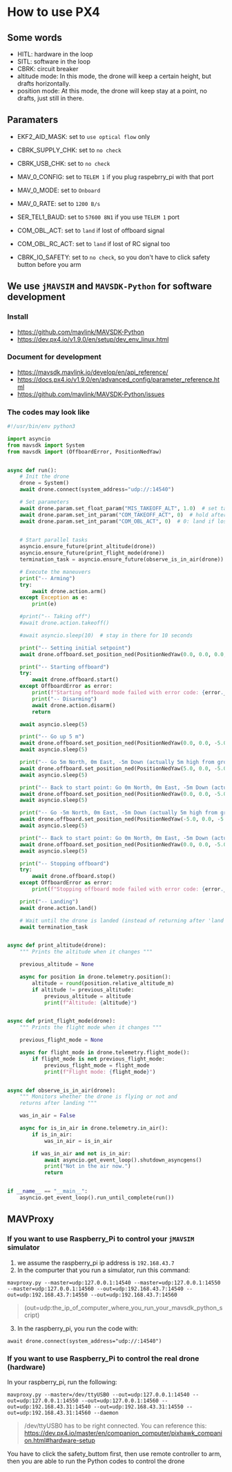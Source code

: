 # How to use PX4

## Some words
* HITL: hardware in the loop
* SITL: software in the loop
* CBRK: circuit breaker
* altitude mode: In this mode, the drone will keep a certain height, but drafts horizontally.
* position mode: At this mode, the drone will keep stay at a point, no drafts, just still in there.

## Paramaters
* EKF2_AID_MASK: set to `use optical flow` only

* CBRK_SUPPLY_CHK: set to `no check`
* CBRK_USB_CHK: set to `no check`

* MAV_0_CONFIG: set to `TELEM 1` if you plug raspebrry_pi with that port
* MAV_0_MODE: set to `Onboard`
* MAV_0_RATE: set to `1200 B/s`
* SER_TEL1_BAUD: set to `57600 8N1` if you use `TELEM 1` port

* COM_OBL_ACT: set to `land` if lost of offboard signal
* COM_OBL_RC_ACT: set to `land` if lost of RC signal too

* CBRK_IO_SAFETY: set to `no check`, so you don't have to click safety button before you arm

## We use `jMAVSIM` and `MAVSDK-Python` for software development

### Install
* https://github.com/mavlink/MAVSDK-Python
* https://dev.px4.io/v1.9.0/en/setup/dev_env_linux.html

### Document for development
* https://mavsdk.mavlink.io/develop/en/api_reference/
* https://docs.px4.io/v1.9.0/en/advanced_config/parameter_reference.html
* https://github.com/mavlink/MAVSDK-Python/issues

### The codes may look like
```python
#!/usr/bin/env python3

import asyncio
from mavsdk import System
from mavsdk import (OffboardError, PositionNedYaw)


async def run():
    # Init the drone
    drone = System()
    await drone.connect(system_address="udp://:14540")

    # Set parameters
    await drone.param.set_float_param("MIS_TAKEOFF_ALT", 1.0)  # set takeoff height to 1 meter
    await drone.param.set_int_param("COM_TAKEOFF_ACT", 0)  # hold after takeoff
    await drone.param.set_int_param("COM_OBL_ACT", 0)  # 0: land if lost offboard signal; 1: hold if lost offboard signal
    

    # Start parallel tasks
    asyncio.ensure_future(print_altitude(drone))
    asyncio.ensure_future(print_flight_mode(drone))
    termination_task = asyncio.ensure_future(observe_is_in_air(drone))

    # Execute the maneuvers
    print("-- Arming")
    try:
        await drone.action.arm()
    except Exception as e:
        print(e)

    #print("-- Taking off")
    #await drone.action.takeoff()

    #await asyncio.sleep(10)  # stay in there for 10 seconds

    print("-- Setting initial setpoint")
    await drone.offboard.set_position_ned(PositionNedYaw(0.0, 0.0, 0.0, 0.0))

    print("-- Starting offboard")
    try:
        await drone.offboard.start()
    except OffboardError as error:
        print(f"Starting offboard mode failed with error code: {error._result.result}")
        print("-- Disarming")
        await drone.action.disarm()
        return

    await asyncio.sleep(5)

    print("-- Go up 5 m")
    await drone.offboard.set_position_ned(PositionNedYaw(0.0, 0.0, -5.0, 0.0))
    await asyncio.sleep(5)

    print("-- Go 5m North, 0m East, -5m Down (actually 5m high from ground) within local coordinate system, turn to face East")
    await drone.offboard.set_position_ned(PositionNedYaw(5.0, 0.0, -5.0, 0.0))
    await asyncio.sleep(5)

    print("-- Back to start point: Go 0m North, 0m East, -5m Down (actually 5m high from ground) within local coordinate system, turn to face East")
    await drone.offboard.set_position_ned(PositionNedYaw(0.0, 0.0, -5.0, 0.0))
    await asyncio.sleep(5)

    print("-- Go -5m North, 0m East, -5m Down (actually 5m high from ground) within local coordinate system, turn to face East")
    await drone.offboard.set_position_ned(PositionNedYaw(-5.0, 0.0, -5.0, 0.0))
    await asyncio.sleep(5)

    print("-- Back to start point: Go 0m North, 0m East, -5m Down (actually 5m high from ground) within local coordinate system, turn to face East")
    await drone.offboard.set_position_ned(PositionNedYaw(0.0, 0.0, -5.0, 0.0))
    await asyncio.sleep(5)

    print("-- Stopping offboard")
    try:
        await drone.offboard.stop()
    except OffboardError as error:
        print(f"Stopping offboard mode failed with error code: {error._result.result}")

    print("-- Landing")
    await drone.action.land()

    # Wait until the drone is landed (instead of returning after 'land' is sent)
    await termination_task


async def print_altitude(drone):
    """ Prints the altitude when it changes """

    previous_altitude = None

    async for position in drone.telemetry.position():
        altitude = round(position.relative_altitude_m)
        if altitude != previous_altitude:
            previous_altitude = altitude
            print(f"Altitude: {altitude}")


async def print_flight_mode(drone):
    """ Prints the flight mode when it changes """

    previous_flight_mode = None

    async for flight_mode in drone.telemetry.flight_mode():
        if flight_mode is not previous_flight_mode:
            previous_flight_mode = flight_mode
            print(f"Flight mode: {flight_mode}")


async def observe_is_in_air(drone):
    """ Monitors whether the drone is flying or not and
    returns after landing """

    was_in_air = False

    async for is_in_air in drone.telemetry.in_air():
        if is_in_air:
            was_in_air = is_in_air

        if was_in_air and not is_in_air:
            await asyncio.get_event_loop().shutdown_asyncgens()
            print("Not in the air now.")
            return


if __name__ == "__main__":
    asyncio.get_event_loop().run_until_complete(run())
```

## MAVProxy
### If you want to use Raspberry_Pi to control your `jMAVSIM` simulator
1. we assume the raspberry_pi ip address is `192.168.43.7`
2. In the compurter that you run a simulator, run this command: 
```
mavproxy.py --master=udp:127.0.0.1:14540 --master=udp:127.0.0.1:14550 --master=udp:127.0.0.1:14560 --out=udp:192.168.43.7:14540 --out=udp:192.168.43.7:14550 --out=udp:192.168.43.7:14560
```
> (out=udp:the_ip_of_computer_where_you_run_your_mavsdk_python_script)
3. In the raspberry_pi, you run the code with:
```
await drone.connect(system_address="udp://:14540")
```

### If you want to use Raspberry_Pi to control the real drone (hardware)
In your raspberry_pi, run the following:
```
mavproxy.py --master=/dev/ttyUSB0 --out=udp:127.0.0.1:14540 --out=udp:127.0.0.1:14550 --out=udp:127.0.0.1:14560 --out=udp:192.168.43.31:14540 --out=udp:192.168.43.31:14550 --out=udp:192.168.43.31:14560 --daemon
```
> /dev/ttyUSB0 has to be right connected. You can reference this: https://dev.px4.io/master/en/companion_computer/pixhawk_companion.html#hardware-setup

You have to click the safety_buttom first, then use remote controller to arm, then you are able to run the Python codes to control the drone